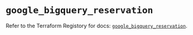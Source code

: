 # `google_bigquery_reservation`

Refer to the Terraform Registory for docs: [`google_bigquery_reservation`](https://registry.terraform.io/providers/hashicorp/google/4.67.0/docs/resources/bigquery_reservation).
